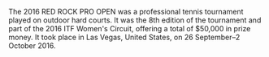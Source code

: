 The 2016 RED ROCK PRO OPEN was a professional tennis tournament played on outdoor hard courts. It was the 8th edition of the tournament and part of the 2016 ITF Women's Circuit, offering a total of $50,000 in prize money. It took place in Las Vegas, United States, on 26 September–2 October 2016.
